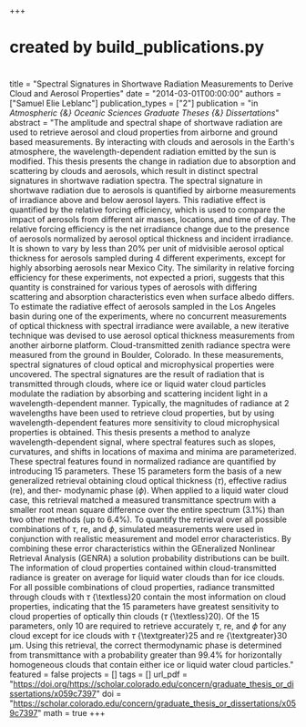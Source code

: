 +++
#
# created by build_publications.py
#
title = "Spectral Signatures in Shortwave Radiation Measurements to Derive Cloud and Aerosol Properties"
date = "2014-03-01T00:00:00"
authors = ["Samuel Elie Leblanc"]
publication_types = ["2"]
publication = "in *Atmospheric {\&} Oceanic Sciences Graduate Theses {\&} Dissertations*"
abstract = "The amplitude and spectral shape of shortwave radiation are used to retrieve aerosol and cloud properties from airborne and ground based measurements. By interacting with clouds and aerosols in the Earth's atmosphere, the wavelength-dependent radiation emitted by the sun is modified. This thesis presents the change in radiation due to absorption and scattering by clouds and aerosols, which result in distinct spectral signatures in shortwave radiation spectra. The spectral signature in shortwave radiation due to aerosols is quantified by airborne measurements of irradiance above and below aerosol layers. This radiative effect is quantified by the relative forcing efficiency, which is used to compare the impact of aerosols from different air masses, locations, and time of day. The relative forcing efficiency is the net irradiance change due to the presence of aerosols normalized by aerosol optical thickness and incident irradiance. It is shown to vary by less than 20% per unit of midvisible aerosol optical thickness for aerosols sampled during 4 different experiments, except for highly absorbing aerosols near Mexico City. The similarity in relative forcing efficiency for these experiments, not expected a priori, suggests that this quantity is constrained for various types of aerosols with differing scattering and absorption characteristics even when surface albedo differs. To estimate the radiative effect of aerosols sampled in the Los Angeles basin during one of the experiments, where no concurrent measurements of optical thickness with spectral irradiance were available, a new iterative technique was devised to use aerosol optical thickness measurements from another airborne platform. Cloud-transmitted zenith radiance spectra were measured from the ground in Boulder, Colorado. In these measurements, spectral signatures of cloud optical and microphysical properties were uncovered. The spectral signatures are the result of radiation that is transmitted through clouds, where ice or liquid water cloud particles modulate the radiation by absorbing and scattering incident light in a wavelength-dependent manner. Typically, the magnitudes of radiance at 2 wavelengths have been used to retrieve cloud properties, but by using wavelength-dependent features more sensitivity to cloud microphysical properties is obtained. This thesis presents a method to analyze wavelength-dependent signal, where spectral features such as slopes, curvatures, and shifts in locations of maxima and minima are parameterized. These spectral features found in normalized radiance are quantified by introducing 15 parameters. These 15 parameters form the basis of a new generalized retrieval obtaining cloud optical thickness ($\tau$), effective radius (re), and ther- modynamic phase ($\phi$). When applied to a liquid water cloud case, this retrieval matched a measured transmittance spectrum with a smaller root mean square difference over the entire spectrum (3.1%) than two other methods (up to 6.4%). To quantify the retrieval over all possible combinations of $\tau$, re, and $\phi$, simulated measurements were used in conjunction with realistic measurement and model error characteristics. By combining these error characteristics within the GEneralized Nonlinear Retrieval Analysis (GENRA) a solution probability distributions can be built. The information of cloud properties contained within cloud-transmitted radiance is greater on average for liquid water clouds than for ice clouds. For all possible combinations of cloud properties, radiance transmitted through clouds with $\tau$ {\textless}20 contain the most information on cloud properties, indicating that the 15 parameters have greatest sensitivity to cloud properties of optically thin clouds ($\tau$ {\textless}20). Of the 15 parameters, only 10 are required to retrieve accurately $\tau$, re, and $\phi$ for any cloud except for ice clouds with $\tau$ {\textgreater}25 and re {\textgreater}30 µm. Using this retrieval, the correct thermodynamic phase is determined from transmittance with a probability greater than 99.4% for horizontally homogeneous clouds that contain either ice or liquid water cloud particles."
featured = false
projects = []
tags = []
url_pdf = "https://doi.org/https://scholar.colorado.edu/concern/graduate_thesis_or_dissertations/x059c7397"
doi = "https://scholar.colorado.edu/concern/graduate_thesis_or_dissertations/x059c7397"
math = true
+++
